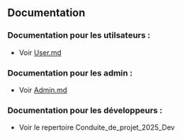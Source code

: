 ## Documentation

### Documentation pour les utilsateurs :
- Voir [User.md](docs/User.md)

### Documentation pour les admin :
- Voir [Admin.md](docs/Admin.md)

### Documentation pour les développeurs :
- Voir le repertoire Conduite_de_projet_2025_Dev

